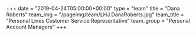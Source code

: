 +++
date = "2019-04-24T05:00:00+00:00"
type = "team"
title = "Dana Roberts"
team_img = "/pageimg/team/LHJ.DanaRoberts.jpg"
team_title = "Personal Lines Customer Service Representative"
team_group = "Personal Account Managers"
+++